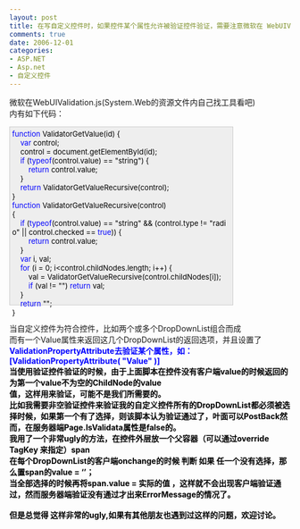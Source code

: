 ```yaml
---
layout: post
title: 在写自定义控件时，如果控件某个属性允许被验证控件验证，需要注意微软在 WebUIValidation.js内的实现。
comments: true
date: 2006-12-01
categories:
- ASP.NET
- Asp.net
- 自定义控件
---
```


<p>微软在WebUIValidation.js(System.Web的资源文件内自己找工具看吧)<br />内有如下代码：<br /></p>
<div style="BORDER-RIGHT: #cccccc 1px solid; PADDING-RIGHT: 5px; BORDER-TOP: #cccccc 1px solid; PADDING-LEFT: 4px; FONT-SIZE: 13px; PADDING-BOTTOM: 4px; BORDER-LEFT: #cccccc 1px solid; WIDTH: 77.29%; WORD-BREAK: break-all; PADDING-TOP: 4px; BORDER-BOTTOM: #cccccc 1px solid; HEIGHT: 310px; BACKGROUND-COLOR: #eeeeee">
<span style="COLOR: #0000ff">function</span><span style="COLOR: #000000"> ValidatorGetValue(id) {<br />    </span><span style="COLOR: #0000ff">var</span><span style="COLOR: #000000"> control;<br />    control </span><span style="COLOR: #000000">=</span><span style="COLOR: #000000"> document.getElementById(id);<br />    </span><span style="COLOR: #0000ff">if</span><span style="COLOR: #000000"> (</span><span style="COLOR: #0000ff">typeof</span><span style="COLOR: #000000">(control.value) </span><span style="COLOR: #000000">==</span><span style="COLOR: #000000"> </span><span style="COLOR: #000000">"</span><span style="COLOR: #000000">string</span><span style="COLOR: #000000">"</span><span style="COLOR: #000000">) {<br />        </span><span style="COLOR: #0000ff">return</span><span style="COLOR: #000000"> control.value;<br />    }<br />    </span><span style="COLOR: #0000ff">return</span><span style="COLOR: #000000"> ValidatorGetValueRecursive(control);<br />}<br /></span><span style="COLOR: #0000ff">function</span><span style="COLOR: #000000"> ValidatorGetValueRecursive(control)<br />{<br />    </span><span style="COLOR: #0000ff">if</span><span style="COLOR: #000000"> (</span><span style="COLOR: #0000ff">typeof</span><span style="COLOR: #000000">(control.value) </span><span style="COLOR: #000000">==</span><span style="COLOR: #000000"> </span><span style="COLOR: #000000">"</span><span style="COLOR: #000000">string</span><span style="COLOR: #000000">"</span><span style="COLOR: #000000"> </span><span style="COLOR: #000000">&amp;&amp;</span><span style="COLOR: #000000"> (control.type </span><span style="COLOR: #000000">!=</span><span style="COLOR: #000000"> </span><span style="COLOR: #000000">"</span><span style="COLOR: #000000">radio</span><span style="COLOR: #000000">"</span><span style="COLOR: #000000"> </span><span style="COLOR: #000000">||</span><span style="COLOR: #000000"> control.checked </span><span style="COLOR: #000000">==</span><span style="COLOR: #000000"> </span><span style="COLOR: #0000ff">true</span><span style="COLOR: #000000">)) {<br />        </span><span style="COLOR: #0000ff">return</span><span style="COLOR: #000000"> control.value;<br />    }<br />    </span><span style="COLOR: #0000ff">var</span><span style="COLOR: #000000"> i, val;<br />    </span><span style="COLOR: #0000ff">for</span><span style="COLOR: #000000"> (i </span><span style="COLOR: #000000">=</span><span style="COLOR: #000000"> </span><span style="COLOR: #000000">0</span><span style="COLOR: #000000">; i</span><span style="COLOR: #000000">&lt;</span><span style="COLOR: #000000">control.childNodes.length; i</span><span style="COLOR: #000000">++</span><span style="COLOR: #000000">) {<br />        val </span><span style="COLOR: #000000">=</span><span style="COLOR: #000000"> ValidatorGetValueRecursive(control.childNodes[i]);<br />        </span><span style="COLOR: #0000ff">if</span><span style="COLOR: #000000"> (val </span><span style="COLOR: #000000">!=</span><span style="COLOR: #000000"> </span><span style="COLOR: #000000">""</span><span style="COLOR: #000000">) </span><span style="COLOR: #0000ff">return</span><span style="COLOR: #000000"> val;<br />    }<br />    </span><span style="COLOR: #0000ff">return</span><span style="COLOR: #000000"> </span><span style="COLOR: #000000">""</span><span style="COLOR: #000000">;<br />}</span>
</div>
<p><br />当自定义控件为符合控件，比如两个或多个DropDownList组合而成<br />而有一个Value属性来返回这几个DropDownList的返回选项，并且设置了<span style="COLOR: #000000"><strong><font color="#0000ff">ValidationPropertyAttribute去验证某个属性，如：</font></strong><br /></span><strong style="COLOR: #0000ff">[ValidationPropertyAttribute( "Value" )]<br /><span style="COLOR: #000000">当使用验证控件验证的时候，由于上面脚本在控件没有客户端value的时候返回的为第一个value不为空的ChildNode的value<br />值，这样用来验证，可能不是我们所需要的。<br />比如我需要非空验证控件来验证我的自定义控件所有的DropDownList都必须被选择时候，如果第一个有了选择，则该脚本认为验证通过了，叶面可以PostBack然而，在服务器端Page.IsValidata属性是false的。<br />我用了一个非常ugly的方法，在控件外层放一个父容器（可以通过override TagKey 来指定）span<br />在每个DropDownList的客户端onchange的时候 判断 如果 任一个没有选择，那么置span的value = ‘’；<br />当全部选择的时候再将span.value = 实际的值 ，这样就不会出现客户端验证通过，然而服务器端验证没有通过才出来ErrorMessage的情况了。<br /><br />但是总觉得 这样非常的ugly,如果有其他朋友也遇到过这样的问题，欢迎讨论。</span></strong></p>				
